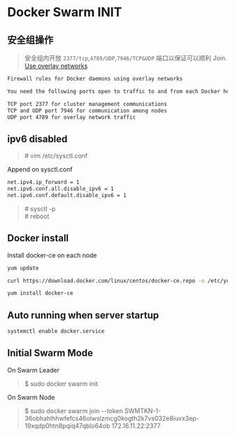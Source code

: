 # Docker Swarm INIT  

## 安全组操作

> 安全组内开放 `2377/tcp`,`4789/UDP`,`7946/TCP&UDP` 端口以保证可以顺利 Join.   [Use overlay networks](https://docs.docker.com/network/overlay/#create-an-overlay-network)  

```markdown
Firewall rules for Docker daemons using overlay networks

You need the following ports open to traffic to and from each Docker host participating on an overlay network:

TCP port 2377 for cluster management communications
TCP and UDP port 7946 for communication among nodes
UDP port 4789 for overlay network traffic

```

## ipv6 disabled

> \# vim /etc/sysctl.conf

Append on sysctl.conf

```bash
net.ipv4.ip_forward = 1
net.ipv6.conf.all.disable_ipv6 = 1
net.ipv6.conf.default.disable_ipv6 = 1
```

> \# sysctl -p  
> \# reboot

## Docker install

Install docker-ce on each node

```bash
yum update

curl https://download.docker.com/linux/centos/docker-ce.repo -o /etc/yum.repos.d/docker-ce.repo

yum install docker-ce
```

## Auto running when server startup

```bash
systemctl enable docker.service
```

## Initial Swarm Mode

On Swarm Leader  
> \$ sudo docker swarm init

On Swarm Node
> \$ sudo docker swarm join --token SWMTKN-1-36obhahlhhwfefcs46olwslzmcg0kogth2k7vs032e8iuvx3ep-19xqdp0htn8pqiq47qblo64ob 172.16.11.22:2377
